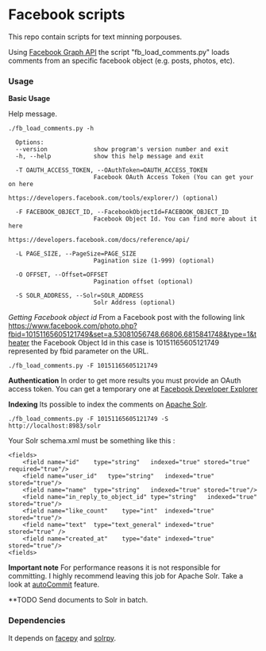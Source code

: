 Facebook scripts
===========================
This repo contain scripts for text minning porpouses.

Using [Facebook Graph API](https://developers.facebook.com/docs/reference/api/) the script "fb_load_comments.py" loads comments from an specific facebook object (e.g. posts, photos, etc). 

### Usage

**Basic Usage**

Help message.

	./fb_load_comments.py -h

	  Options:
	  --version             show program's version number and exit
	  -h, --help            show this help message and exit

	  -T OAUTH_ACCESS_TOKEN, --OAuthToken=OAUTH_ACCESS_TOKEN 
	  						Facebook OAuth Access Token (You can get your on here
	                        https://developers.facebook.com/tools/explorer/) (optional)

	  -F FACEBOOK_OBJECT_ID, --FacebookObjectId=FACEBOOK_OBJECT_ID
	                        Facebook Object Id. You can find more about it here
	                        https://developers.facebook.com/docs/reference/api/

	  -L PAGE_SIZE, --PageSize=PAGE_SIZE
	                        Pagination size (1-999) (optional)

	  -O OFFSET, --Offset=OFFSET
	                        Pagination offset (optional)

	  -S SOLR_ADDRESS, --Solr=SOLR_ADDRESS
	                        Solr Address (optional)

*Getting Facebook object id*
From a Facebook post with the following link https://www.facebook.com/photo.php?fbid=10151165605121749&set=a.53081056748.66806.6815841748&type=1&theater the Facebook Object Id in this case is 10151165605121749 represented by fbid parameter on the URL.


	./fb_load_comments.py -F 10151165605121749

**Authentication**
In order to get more results you must provide an OAuth access token. You can get a temporary one at [Facebook Developer Explorer](https://developers.facebook.com/tools/explorer/)

**Indexing**
Its possible to index the comments on [Apache Solr](http://lucene.apache.org/solr/).

	./fb_load_comments.py -F 10151165605121749 -S http://localhost:8983/solr

Your Solr schema.xml must be something like this :

	<fields>   
		<field name="id" 	type="string"	indexed="true" stored="true" required="true"/>
		<field name="user_id"	type="string"	indexed="true" stored="true"/>
		<field name="name"	type="string"	indexed="true" stored="true"/>
		<field name="in_reply_to_object_id" type="string"	indexed="true" stored="true"/>
		<field name="like_count"	type="int"	indexed="true" stored="true"/>
		<field name="text"	type="text_general" indexed="true" stored="true" />
		<field name="created_at"	type="date"	indexed="true" stored="true"/>			
	<fields>

**Important note**
For performance reasons it is not responsible for committing. 
I highly recommend leaving this job for Apache Solr. Take a look at [autoCommit](http://wiki.apache.org/solr/SolrConfigXml#Update_Handler_Section) feature.

**TODO
Send documents to Solr in batch.

### Dependencies

It depends on [facepy](https://github.com/jgorset/facepy) and [solrpy](http://code.google.com/p/solrpy/). 


